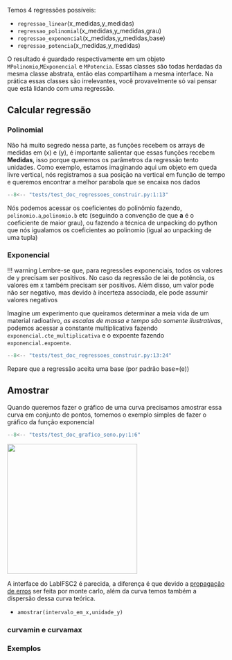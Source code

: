 Temos 4 regressões possíveis:

- `regressao_linear`(x_medidas,y_medidas)
- `regressao_polinomial`(x_medidas,y_medidas,grau)
- `regressao_exponencial`(x_medidas,y_medidas,base)
- `regressao_potencia`(x_medidas,y_medidas)

O resultado é guardado respectivamente em um objeto `MPolinomio`,`MExponencial` e `MPotencia`. Essas classes são
todas herdadas da mesma classe abstrata, então elas compartilham a mesma interface. Na prática essas classes
são irrelevantes, você provavelmente só vai pensar que está lidando com uma regressão.
## Calcular regressão

### Polinomial
Não há muito segredo nessa parte, as funções recebem os arrays de medidas em \(x\) e \(y\), é importante
salientar que essas funções recebem **Medidas**, isso porque queremos os parâmetros da regressão tento unidades.
Como exemplo, estamos imaginando aqui um objeto em queda livre vertical, 
nós registramos a sua posição na vertical em função de tempo e queremos encontrar a melhor parabola 
que se encaixa nos dados

```py
--8<-- "tests/test_doc_regressoes_construir.py:1:13"
```
Nós podemos acessar os coeficientes do polinômio fazendo, `polinomio.a`,`polinomio.b` etc (seguindo a convenção
de que **a** é o coeficiente de maior grau), ou fazendo a técnica de unpacking do python que nós igualamos os 
coeficientes ao polinomio (igual ao unpacking de uma tupla)

### Exponencial
!!! warning
    Lembre-se que, para regressões  exponenciais, todos os valores de y precisam ser positivos. No caso da regressão de lei de potência, os valores em x também precisam ser positivos. Além disso, um valor pode não ser negativo, mas devido à incerteza associada, ele pode assumir valores negativos

Imagine um experimento que queiramos determinar a meia vida de um material radioativo, *as escalas de massa e tempo
são somente ilustrativas*, podemos acessar a constante multiplicativa fazendo `exponencial.cte_multiplicativa` e o expoente
fazendo `exponencial.expoente`.

```py
--8<-- "tests/test_doc_regressoes_construir.py:13:24"
```
Repare que a regressão aceita uma base (por padrão base=\(e\))

## Amostrar

Quando queremos fazer o gráfico de uma curva precisamos amostrar essa curva em conjunto de pontos,
tomemos o exemplo simples de fazer o gráfico da função exponencial

```py
--8<-- "tests/test_doc_grafico_seno.py:1:6"
```

<img src="./images/exponencial.jpg" width=300>

A interface do LabIFSC2 é parecida, a diferença é que devido a [propagação de erros](propagacao_de_erros.md) ser feita por monte carlo, além da curva temos também a dispersão dessa curva teórica.

- `amostrar(intervalo_em_x,unidade_y)`

### curvamin e curvamax


### Exemplos